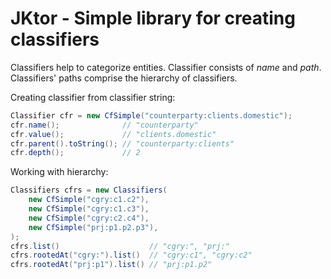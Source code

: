 # JKtor - Simple library for creating classifiers
Classifiers help to categorize entities. Classifier consists of _name_ and _path_.
Classifiers' paths comprise the hierarchy of classifiers. 

Creating classifier from classifier string:
```java
Classifier cfr = new CfSimple("counterparty:clients.domestic");
cfr.name();              // "counterparty"
cfr.value();             // "clients.domestic"
cfr.parent().toString(); // "counterparty:clients"
cfr.depth();             // 2
```

Working with hierarchy:
```java
Classifiers cfrs = new Classifiers(
    new CfSimple("cgry:c1.c2"),
    new CfSimple("cgry:c1.c3"),
    new CfSimple("cgry:c2.c4"),
    new CfSimple("prj:p1.p2.p3"),
);
cfrs.list()                    // "cgry:", "prj:"
cfrs.rootedAt("cgry:").list()  // "cgry:c1", "cgry:c2"
cfrs.rootedAt("prj:p1").list() // "prj:p1.p2"
```
